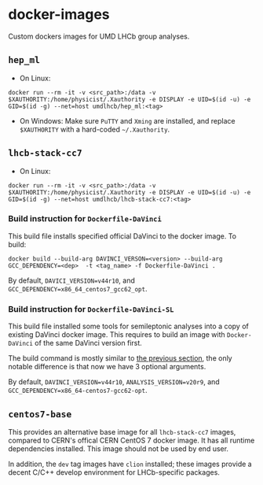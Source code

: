 # docker-images
Custom dockers images for UMD LHCb group analyses.


## `hep_ml`

* On Linux:
```
docker run --rm -it -v <src_path>:/data -v $XAUTHORITY:/home/physicist/.Xauthority -e DISPLAY -e UID=$(id -u) -e GID=$(id -g) --net=host umdlhcb/hep_ml:<tag>
```
* On Windows: Make sure `PuTTY` and `Xming` are installed, and replace `$XAUTHORITY` with a hard-coded `~/.Xauthority`.


## `lhcb-stack-cc7`

* On Linux:
```
docker run --rm -it -v <src_path>:/data -v $XAUTHORITY:/home/physicist/.Xauthority -e DISPLAY -e UID=$(id -u) -e GID=$(id -g) --net=host umdlhcb/lhcb-stack-cc7:<tag>
```

### Build instruction for `Dockerfile-DaVinci`
This build file installs specified official DaVinci to the docker image. To
build:
```
docker build --build-arg DAVINCI_VERSON=<version> --build-arg GCC_DEPENDENCY=<dep>  -t <tag_name> -f Dockerfile-DaVinci .
```

By default, `DAVICI_VERSION=v44r10`, and `GCC_DEPENDENCY=x86_64_centos7_gcc62_opt`.

### Build instruction for `Dockerfile-DaVinci-SL`
This build file installed some tools for semileptonic analyses into a copy of
existing DaVinci docker image. This requires to build an image with
`Docker-DaVinci` of the same DaVinci version first.

The build command is mostly similar to
[the previous section](#build-instruction-for-dockerfile-davinci), the
only notable difference is that now we have 3 optional arguments.

By default, `DAVINCI_VERSION=v44r10`, `ANALYSIS_VERSION=v20r9`, and
`GCC_DEPENDENCY=x86_64-centos7-gcc62-opt`.


## `centos7-base`
This provides an alternative base image for all `lhcb-stack-cc7` images,
compared to CERN's offical CERN CentOS 7 docker image. It has all runtime
dependencies installed. This image should not be used by end user.

In addition, the `dev` tag images have `clion` installed; these images provide
a decent C/C++ develop environment for LHCb-specific packages.
